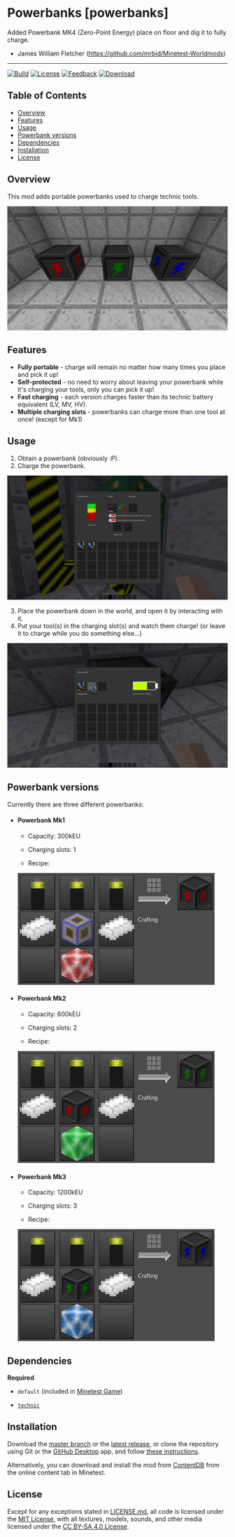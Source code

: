 # Powerbanks [powerbanks]

Added Powerbank MK4 (Zero-Point Energy) place on floor and dig it to fully charge.
- James William Fletcher (https://github.com/mrbid/Minetest-Worldmods)

---

[![Build](https://github.com/OgelGames/powerbanks/workflows/Build/badge.svg)](https://github.com/OgelGames/powerbanks/actions)
[![License](https://img.shields.io/badge/License-MIT%20and%20CC%20BY--SA%204.0-green.svg)](LICENSE.md)
[![Feedback](https://img.shields.io/badge/Feedback-Minetest%20Forum-lightgrey.svg)](https://forum.minetest.net/viewtopic.php?t=23791)
[![Download](https://img.shields.io/badge/Download-ContentDB-blue.svg)](https://content.minetest.net/packages/OgelGames/powerbanks)

## Table of Contents

- [Overview](#overview)
- [Features](#features)
- [Usage](#usage)
- [Powerbank versions](#powerbank-versions)
- [Dependencies](#dependencies)
- [Installation](#installation)
- [License](#license)

## Overview

This mod adds portable powerbanks used to charge technic tools.

![Overview Screenshot](screenshots/overview.png?raw=true "Overview Screenshot") 

## Features

- **Fully portable** - charge will remain no matter how many times you place and pick it up!
- **Self-protected** - no need to worry about leaving your powerbank while it's charging your tools, only you can pick it up!
- **Fast charging** - each version charges faster than its technic battery equivalent (LV, MV, HV).
- **Multiple charging slots** - powerbanks can charge more than one tool at once! (except for Mk1)

## Usage

1. Obtain a powerbank (obviously :P).
2. Charge the powerbank.

![Charging a Powerbank](screenshots/charging.png?raw=true "Charging a Powerbank")

3. Place the powerbank down in the world, and open it by interacting with it.
4. Put your tool(s) in the charging slot(s) and watch them charge! (or leave it to charge while you do something else...)

![Powerbank Formspec](screenshots/formspec.png?raw=true "Powerbank Formspec")

## Powerbank versions

Currently there are three different powerbanks:

- #### Powerbank Mk1
  
  - Capacity: 300kEU
  
  - Charging slots: 1
  
  - Recipe:
  
  ![Mk1 Recipe](screenshots/mk1_recipe.png?raw=true "Mk1 Recipe")

- #### Powerbank Mk2
  
  - Capacity: 600kEU
  
  - Charging slots: 2
  
  - Recipe:
  
  ![Mk2 Recipe](screenshots/mk2_recipe.png?raw=true "Mk2 Recipe")

- #### Powerbank Mk3
  
  - Capacity: 1200kEU
  
  - Charging slots: 3
  
  - Recipe:
  
  ![Mk3 Recipe](screenshots/mk3_recipe.png?raw=true "Mk3 Recipe") 

## Dependencies

**Required**

- `default` (included in [Minetest Game](https://github.com/minetest/minetest_game))

- [`technic`](https://github.com/minetest-mods/technic)

## Installation

Download the [master branch](https://github.com/OgelGames/powerbanks/archive/master.zip) or the [latest release](https://github.com/OgelGames/powerbanks/releases), or clone the repository using Git or the [GitHub Desktop](https://desktop.github.com/) app, and follow [these instructions](https://dev.minetest.net/Installing_Mods).

Alternatively, you can download and install the mod from [ContentDB](https://content.minetest.net/packages/OgelGames/powerbanks) from the online content tab in Minetest.

## License

Except for any exceptions stated in [LICENSE.md](LICENSE.md#exceptions), all code is licensed under the [MIT License](LICENSE.md#mit-license), with all textures, models, sounds, and other media licensed under the [CC BY-SA 4.0 License](LICENSE.md#cc-by-sa-40-license). 
